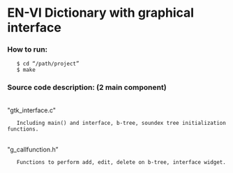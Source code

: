 #  EN-VI Dictionary with graphical interface 
### How to run:
```
   $ cd “/path/project”
   $ make
```
### Source code description: (2 main component)
   <br/> "gtk_interface.c"
```
   Including main() and interface, b-tree, soundex tree initialization functions.
```
   <br/> "g_callfunction.h”
```
   Functions to perform add, edit, delete on b-tree, interface widget.
```
